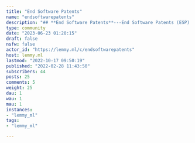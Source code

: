 ```yaml
---
title: "End Software Patents" 
name: "endsoftwarepatents"
description: "## **End Software Patents**---End Software Patents (ESP) is an international campaign of the [Free Software Foundation](https://fsf.org) for a legislative ban on software patents in all jurisdictions. We believe that software patents constitute a [threat](https://endsoftwarepatents.org/2021/08/the-threat-of-software-patents-persists/) to developer freedom. To learn more, check the ESP [FAQ](https://endsoftwarepatents.org/faq/) and [blog](https://endsoftwarepatents.org/blog/).#### Lemmy communityThis community is dedicated to the discussion of software patents. Here you can post anything that is related to software patents. Opposing views are welcome, but only to the extent that they encourage healthy debate. ESP advocates for the total ([not partial](https://wiki.endsoftwarepatents.org/wiki/Duds_and_non-solutions)) elimination of software patents.####  Links* [End Software Patents](https://endsoftwarepatents.org/)* [End Software Patents Wiki](https://wiki.endsoftwarepatents.org/)* [About ESP](https://wiki.endsoftwarepatents.org/wiki/End_Software_Patents)* [About ESP Wiki](https://wiki.endsoftwarepatents.org/wiki/ESP_Wiki:About)* [Discuss ESP Wiki](https://wiki.endsoftwarepatents.org/wiki/ESP_Wiki:Community_portal)#### Get in touch* Send us an email at [campaigns@fsf.org](mailto:campaigns@fsf.org)* Join our IRC channel at [#endsoftwarepatents](irc://irc.libera.chat/endsoftwarepatents) on Libera.Chat#### Email lists* [ESP announcements](https://my.fsf.org/civicrm/mailing/subscribe?reset=1&gid=196)* [ESP internal list](https://lists.endsoftwarepatents.org/mailman/listinfo/esp)* [ESP action alerts](https://lists.endsoftwarepatents.org/mailman/listinfo/esp-action-alert)#### [Donate!](https://my.fsf.org/civicrm/contribute/transact?reset=1&id=17)#### DisclaimerThis community is run and moderated by supporters of the End Software Patents campaign, not the FSF staff itself. Opinions expressed here do not necessarily represent the FSF or the End Software Patents campaign.---Protect developer freedom.Abolish software patents."
type: community
date: "2023-06-23 01:20:15"
draft: false
nsfw: false
actor_id: "https://lemmy.ml/c/endsoftwarepatents"
host: lemmy.ml
lastmod: "2022-10-17 09:50:19"
published: "2022-02-28 11:43:50"
subscribers: 44
posts: 25
comments: 5
weight: 25
dau: 1
wau: 1
mau: 1
instances:
- "lemmy_ml"
tags: 
- "lemmy_ml"

---
```

